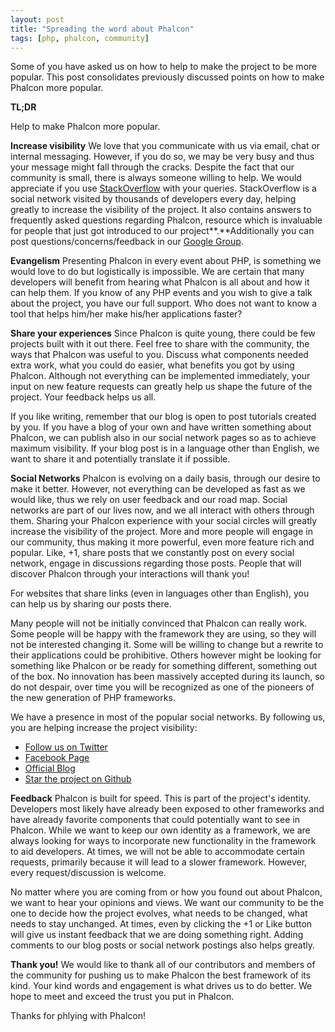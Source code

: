 ```yaml
---
layout: post
title: "Spreading the word about Phalcon"
tags: [php, phalcon, community]
---
```

Some of you have asked us on how to help to make the project to be more popular. This post consolidates previously discussed points on how to make Phalcon more popular.

**TL;DR**

Help to make Phalcon more popular.

<!--more-->
**Increase visibility**
We love that you communicate with us via email, chat or internal messaging. However, if you do so, we may be very busy and thus your message might fall through the cracks. Despite the fact that our community is small, there is always someone willing to help. We would appreciate if you use [StackOverflow](https://stackoverflow.com/questions/tagged/phalcon) with your queries. StackOverflow is a social network visited by thousands of developers every day, helping greatly to increase the visibility of the project. It also contains answers to frequently asked questions regarding Phalcon, resource which is invaluable for people that just got introduced to our project**.**Additionally you can post questions/concerns/feedback in our [Google Group](https://groups.google.com/forum/#!forum/phalcon).

**Evangelism**
Presenting Phalcon in every event about PHP, is something we would love to do but logistically is impossible. We are certain that many developers will benefit from hearing what Phalcon is all about and how it can help them. If you know of any PHP events and you wish to give a talk about the project, you have our full support. Who does not want to know a tool that helps him/her make his/her applications faster?

**Share your experiences**
Since Phalcon is quite young, there could be few projects built with it out there. Feel free to share with the community, the ways that Phalcon was useful to you. Discuss what components needed extra work, what you could do easier, what benefits you got by using Phalcon. Although not everything can be implemented immediately, your input on new feature requests can greatly help us shape the future of the project. Your feedback helps us all. 

If you like writing, remember that our blog is open to post tutorials created by you. If you have a blog of your own and have written something about Phalcon, we can publish also in our social network pages so as to achieve maximum visibility. If your blog post is in a language other than English, we want to share it and potentially translate it if possible.

**Social Networks**
Phalcon is evolving on a daily basis, through our desire to make it better. However, not everything can be developed as fast as we would like, thus we rely on user feedback and our road map. Social networks are part of our lives now, and we all interact with others through them. Sharing your Phalcon experience with your social circles will greatly increase the visibility of the project. More and more people will engage in our community, thus making it more powerful, even more feature rich and popular.  Like, +1, share posts that we constantly post on every social network, engage in discussions regarding those posts. People that will discover Phalcon through your interactions will thank you!

For websites that share links (even in languages other than English), you can help us by sharing our posts there.


Many people will not be initially convinced that Phalcon can really work. Some people will be happy with the framework they are using, so they will not be interested changing it. Some will be willing to change but a rewrite to their applications could be prohibitive. Others however might be looking for something like Phalcon or be ready for something different, something out of the box. No innovation has been massively accepted during its launch, so do not despair, over time you will be recognized as one of the pioneers of the new generation of PHP frameworks.

We have a presence in most of the popular social networks. By following us, you are helping increase the project visibility:

- [Follow us on Twitter](https://twitter.com/phalconphp)
- [Facebook Page](https://www.facebook.com/pages/Phalcon/134230726685897)
- [Official Blog](https://blog.phalcon.io)
- [Star the project on Github](https://github.com/phalcon/cphalcon)

**Feedback**
 Phalcon is built for speed. This is part of the project's identity. Developers most likely have already been exposed to other frameworks and have already favorite components that could potentially want to see in Phalcon. While we want to keep our own identity as a framework, we are always looking for ways to incorporate new functionality in the framework to aid developers. At times, we will not be able to accommodate certain requests, primarily because it will lead to a slower framework. However, every request/discussion is welcome.

No matter where you are coming from or how you found out about Phalcon, we want to hear your opinions and views. We want our community to be the one to decide how the project evolves, what needs to be changed, what needs to stay unchanged. At times, even by clicking the +1 or Like button will give us instant feedback that we are doing something right. Adding comments to our blog posts or social network postings also helps greatly.

**Thank you!**
We would like to thank all of our contributors and members of the community for pushing us to make Phalcon the best framework of its kind. Your kind words and engagement is what drives us to do better. We hope to meet and exceed the trust you put in Phalcon.

Thanks for phlying with Phalcon!

